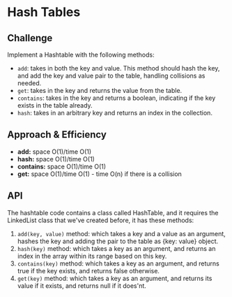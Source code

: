 # Hash Tables

## Challenge

Implement a Hashtable with the following methods:

- `add`: takes in both the key and value. This method should hash the key, and add the key and value pair to the table, handling collisions as needed.
- `get`: takes in the key and returns the value from the table.
- `contains`: takes in the key and returns a boolean, indicating if the key exists in the table already.
- `hash`: takes in an arbitrary key and returns an index in the collection.

## Approach & Efficiency

- **add:** space O(1)/time O(1)
- **hash:** space O(1)/time O(1)
- **contains:** space O(1)/time O(1)
- **get:** space O(1)/time O(1) - time O(n) if there is a collision

## API

The hashtable code contains a class called HashTable, and it requires the LinkedList class that we've created before, it has these methods:

1. `add(key, value)` method: which takes a key and a value as an argument, hashes the key and adding the pair to the table as {key: value} object.
2. `hash(key)` method: which takes a key as an argument, and returns an index in the array within its range based on this key.
3. `contains(key)` method: which takes a key as an argument, and returns true if the key exists, and returns false otherwise.
4. `get(key)` method: which takes a key as an argument, and returns its value if it exists, and returns null if it does'nt.
